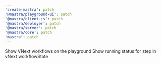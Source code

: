 ```yaml
---
'create-mastra': patch
'@mastra/playground-ui': patch
'@mastra/client-js': patch
'@mastra/deployer': patch
'@mastra/server': patch
'@mastra/core': patch
'mastra': patch
---
```


Show VNext workflows on the playground
Show running status for step in vNext workflowState
